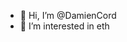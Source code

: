 - 👋 Hi, I’m @DamienCord
- 👀 I’m interested in eth
<!---
DamienCord/DamienCord is a ✨ special ✨ repository because its `README.md` (this file) appears on your GitHub profile.
You can click the Preview link to take a look at your changes.
--->
